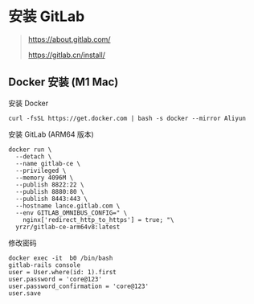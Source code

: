 <!-- customize-category: CI/CD -->

# 安装 GitLab

> <https://about.gitlab.com/>
>
> <https://gitlab.cn/install/>

<!-- ## Installation

1. 安装相关依赖

   ```shell
   sudo yum install -y curl policycoreutils-python openssh-server perl
   sudo systemctl enable sshd
   sudo systemctl start sshd
   ```

2. 添加 GitLab 源镜像

   ```shell
   curl -fsSL https://packages.gitlab.cn/repository/raw/scripts/setup.sh | /bin/bash
   ```

3. 安装 GitLab

```shell
# 将https://gitlab.example.com 换成对应 ip
sudo EXTERNAL_URL="https://gitlab.example.com" yum install -y gitlab-jh

```

...没有 arm64 版本，后续在补充 -->

## Docker 安装 (M1 Mac)

安装 Docker

```shell
curl -fsSL https://get.docker.com | bash -s docker --mirror Aliyun
```

安装 GitLab (ARM64 版本)

```shell
docker run \
  --detach \
  --name gitlab-ce \
  --privileged \
  --memory 4096M \
  --publish 8822:22 \
  --publish 8880:80 \
  --publish 8443:443 \
  --hostname lance.gitlab.com \
  --env GITLAB_OMNIBUS_CONFIG=" \
    nginx['redirect_http_to_https'] = true; "\
  yrzr/gitlab-ce-arm64v8:latest
```

修改密码

```shell
docker exec -it  b0 /bin/bash
gitlab-rails console
user = User.where(id: 1).first
user.password = 'core@123'
user.password_confirmation = 'core@123'
user.save
```
